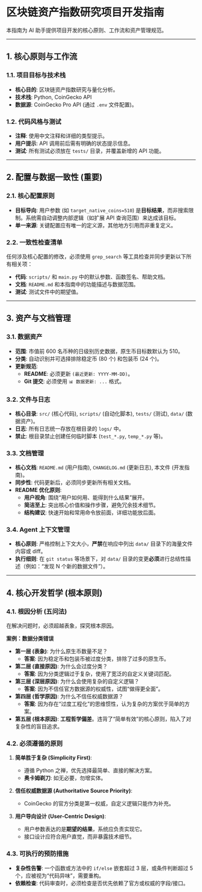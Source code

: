<!-- Copilot 自动化开发指南 -->

# 区块链资产指数研究项目开发指南

本指南为 AI 助手提供项目开发的核心原则、工作流和资产管理规范。

---

## 1. 核心原则与工作流

### 1.1. 项目目标与技术栈

- **核心目的**: 区块链资产指数研究与量化分析。
- **技术栈**: Python, CoinGecko API
- **数据源**: CoinGecko Pro API (通过 `.env` 文件配置)。

### 1.2. 代码风格与测试

- **注释**: 使用中文注释和详细的类型提示。
- **用户提示**: API 调用前后需有明确的状态提示信息。
- **测试**: 所有测试必须放在 `tests/` 目录，并覆盖新增的 API 功能。

---

## 2. 配置与数据一致性 (重要)

### 2.1. 核心配置原则

- **目标导向**: 用户参数 (如 `target_native_coins=510`) 是**目标结果**，而非搜索限制。系统需自动调整内部逻辑（如扩展 API 查询范围）来达成该目标。
- **单一来源**: 关键配置应有唯一的定义源，其他地方引用而非重复定义。

### 2.2. 一致性检查清单

任何涉及核心配置的修改，必须使用 `grep_search` 等工具检查并同步更新以下所有相关项：

- **代码**: `scripts/` 和 `main.py` 中的默认参数、函数签名、帮助文档。
- **文档**: `README.md` 和本指南中的功能描述与数据范围。
- **测试**: 测试文件中的期望值。

---

## 3. 资产与文档管理

### 3.1. 数据资产

- **范围**: 市值前 600 名币种的日级别历史数据，原生币目标数默认为 510。
- **分类**: 自动识别并可选择排除稳定币 (80 个) 和包装币 (24 个)。
- **更新规范**:
  - **README**: 必须更新 `(最近更新: YYYY-MM-DD)`。
  - **Git 提交**: 必须使用 `📊 数据更新: ...` 格式。

### 3.2. 文件与日志

- **核心目录**: `src/` (核心代码), `scripts/` (自动化脚本), `tests/` (测试), `data/` (数据资产)。
- **日志**: 所有日志统一存放在根目录的 `logs/` 中。
- **禁止**: 根目录禁止创建任何临时脚本 (`test_*.py`, `temp_*.py` 等)。

### 3.3. 文档管理

- **核心文档**: `README.md` (用户指南), `CHANGELOG.md` (更新日志), 本文件 (开发指南)。
- **同步性**: 代码更新后，必须同步更新所有相关文档。
- **README 优化原则**:
  - **用户视角**: 围绕“用户如何用、能得到什么结果”展开。
  - **简洁至上**: 突出核心价值和操作步骤，避免冗余技术细节。
  - **结构建议**: 快速开始和常用命令放前面，详细功能放后面。

### 3.4. Agent 上下文管理

- **核心原则**: 严格控制上下文大小，**严禁**在响应中列出 `data/` 目录下的海量文件内容或 diff。
- **执行细则**: 在 `git status` 等场景下，对 `data/` 目录的变更**必须**进行总结性描述（例如：“发现 N 个新的数据文件”）。

---

## 4. 核心开发哲学 (根本原则)

### 4.1. 根因分析 (五问法)

在解决问题时，必须超越表象，探究根本原因。

**案例：数据分类错误**

- **第一层 (表象)**: 为什么原生币数量不足？
  - **答案**: 因为稳定币和包装币被过度分类，排除了过多的原生币。
- **第二层 (直接原因)**: 为什么会过度分类？
  - **答案**: 因为分类逻辑过于复杂，使用了宽泛的自定义关键词匹配。
- **第三层 (深层原因)**: 为什么会使用复杂的自定义逻辑？
  - **答案**: 因为不信任官方数据源的权威性，试图“做得更全面”。
- **第四层 (哲学原因)**: 为什么不信任权威数据源？
  - **答案**: 因为存在“过度工程化”的思维惯性，认为复杂的方案优于简单的方案。
- **第五层 (根本原因)**: **工程哲学偏差**。违背了“简单有效”的核心原则，陷入了对复杂性的盲目追求。

### 4.2. 必须遵循的原则

1.  **简单胜于复杂 (Simplicity First)**:

    - 遵循 Python 之禅，优先选择最简单、直接的解决方案。
    - **奥卡姆剃刀**: 如无必要，勿增实体。

2.  **信任权威数据源 (Authoritative Source Priority)**:

    - CoinGecko 的官方分类是第一权威，自定义逻辑只能作为补充。

3.  **用户导向设计 (User-Centric Design)**:
    - 用户参数表达的是**期望的结果**，系统应负责实现它。
    - 接口设计应符合用户直觉，而非暴露技术细节。

### 4.3. 可执行的预防措施

- **复杂性告警**: 一个函数或方法中的 `if/else` 嵌套超过 3 层，或条件判断超过 5 个，应被视为“代码异味”，需要重构。
- **依赖检查**: 代码审查时，必须检查是否优先依赖了官方或权威的字段/接口。
